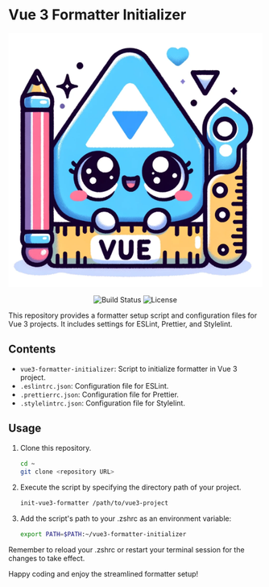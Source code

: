 # Vue 3 Formatter Initializer

<p align="center">
  <img src="./images/vue3_formatter_logo_resized.png" alt="Vue 3 Formatter Logo">
</p>

<p align="center">
  <img src="https://img.shields.io/badge/build-passing-brightgreen" alt="Build Status">
  <img src="https://img.shields.io/badge/license-MIT-blue" alt="License">
</p>

This repository provides a formatter setup script and configuration files for Vue 3 projects. It includes settings for ESLint, Prettier, and Stylelint.

## Contents

- `vue3-formatter-initializer`: Script to initialize formatter in Vue 3 project.
- `.eslintrc.json`: Configuration file for ESLint.
- `.prettierrc.json`: Configuration file for Prettier.
- `.stylelintrc.json`: Configuration file for Stylelint.

## Usage

1. Clone this repository.

   ```bash
   cd ~
   git clone <repository URL>
   ```

2. Execute the script by specifying the directory path of your project.

   ```bash
   init-vue3-formatter /path/to/vue3-project
   ```

3. Add the script's path to your .zshrc as an environment variable:

   ```bash
   export PATH=$PATH:~/vue3-formatter-initializer
   ```

Remember to reload your .zshrc or restart your terminal session for the changes to take effect.

Happy coding and enjoy the streamlined formatter setup!
